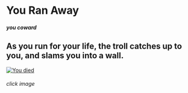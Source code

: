 # You Ran Away 
##### you coward
## As you run for your life, the troll catches up to you, and slams you into a wall.

<a href="https://github.com/angelinas8744/CYOA/blob/main/begin.md">
<img src="https://camo.githubusercontent.com/acf3823ca45db2b1740f336da52e04155360420fcc9273132629e38ddaa78044/68747470733a2f2f7374342e6465706f73697470686f746f732e636f6d2f373736313730342f32343832312f762f3630302f6465706f73697470686f746f735f3234383231363934362d73746f636b2d766964656f2d612d766964656f67616d652d656e64696e672d73637265656e2d746578742e6a7067" alt="You died">
</a>

###### click image
